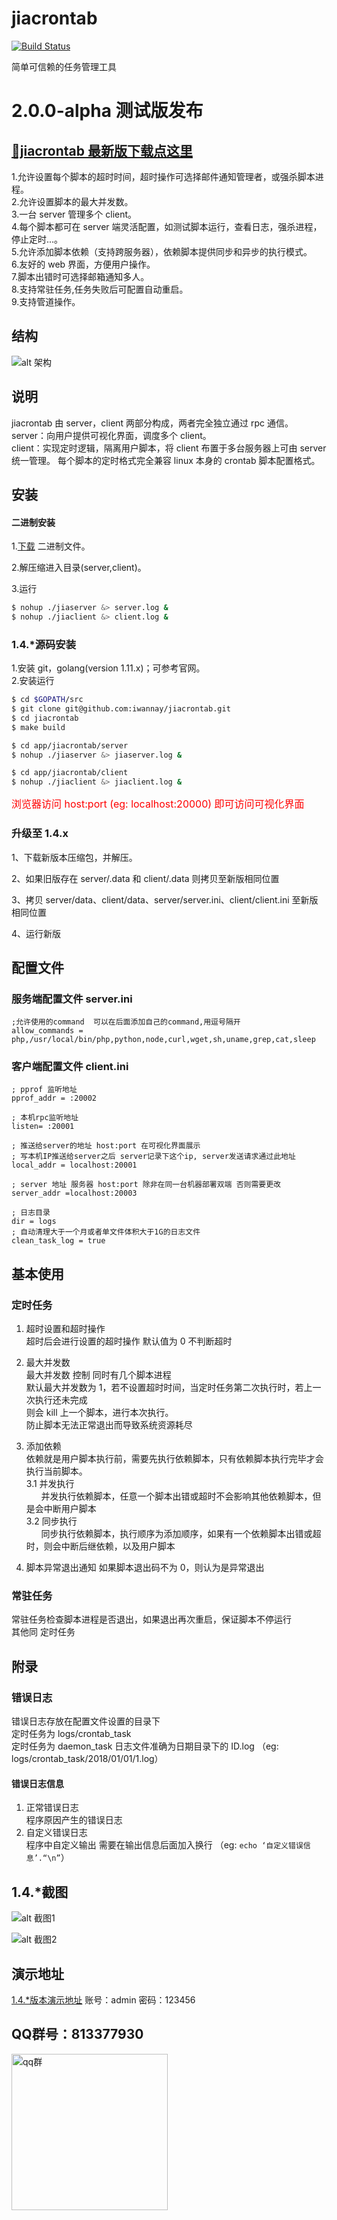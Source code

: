# jiacrontab

[![Build Status](https://travis-ci.org/iwannay/jiacrontab.svg?branch=dev)](https://travis-ci.org/iwannay/jiacrontab) 

简单可信赖的任务管理工具

# 2.0.0-alpha 测试版发布

## [🔴jiacrontab 最新版下载点这里 ](https://jiacrontab.iwannay.cn/download/)

1.允许设置每个脚本的超时时间，超时操作可选择邮件通知管理者，或强杀脚本进程。  
2.允许设置脚本的最大并发数。  
3.一台 server 管理多个 client。  
4.每个脚本都可在 server 端灵活配置，如测试脚本运行，查看日志，强杀进程，停止定时...。  
5.允许添加脚本依赖（支持跨服务器），依赖脚本提供同步和异步的执行模式。  
6.友好的 web 界面，方便用户操作。  
7.脚本出错时可选择邮箱通知多人。  
8.支持常驻任务,任务失败后可配置自动重启。  
9.支持管道操作。

## 结构

![alt 架构](https://raw.githubusercontent.com/iwannay/static_dir/master/jiacrontab_arch.PNG)

## 说明

jiacrontab 由 server，client 两部分构成，两者完全独立通过 rpc 通信。  
server：向用户提供可视化界面，调度多个 client。  
client：实现定时逻辑，隔离用户脚本，将 client 布置于多台服务器上可由 server 统一管理。
每个脚本的定时格式完全兼容 linux 本身的 crontab 脚本配置格式。

## 安装

#### 二进制安装

1.[下载](https://jiacrontab.iwannay.cn/download/) 二进制文件。

2.解压缩进入目录(server,client)。

3.运行

```sh
$ nohup ./jiaserver &> server.log &
$ nohup ./jiaclient &> client.log &
```

### 1.4.\*源码安装

1.安装 git，golang(version 1.11.x)；可参考官网。  
2.安装运行

```sh
$ cd $GOPATH/src
$ git clone git@github.com:iwannay/jiacrontab.git
$ cd jiacrontab
$ make build

$ cd app/jiacrontab/server
$ nohup ./jiaserver &> jiaserver.log &

$ cd app/jiacrontab/client
$ nohup ./jiaclient &> jiaclient.log &
```

<font color="red" size="3">浏览器访问 host:port (eg: localhost:20000) 即可访问可视化界面</font>

### 升级至 1.4.x

1、下载新版本压缩包，并解压。

2、如果旧版存在 server/.data 和 client/.data 则拷贝至新版相同位置

3、拷贝 server/data、client/data、server/server.ini、client/client.ini 至新版相同位置

4、运行新版

## 配置文件

### 服务端配置文件 server.ini

```
;允许使用的command  可以在后面添加自己的command,用逗号隔开
allow_commands = php,/usr/local/bin/php,python,node,curl,wget,sh,uname,grep,cat,sleep
```

### 客户端配置文件 client.ini

```
; pprof 监听地址
pprof_addr = :20002

; 本机rpc监听地址
listen= :20001

; 推送给server的地址 host:port 在可视化界面展示
; 写本机IP推送给server之后 server记录下这个ip, server发送请求通过此地址
local_addr = localhost:20001

; server 地址 服务器 host:port 除非在同一台机器部署双端 否则需要更改
server_addr =localhost:20003

; 日志目录
dir = logs
; 自动清理大于一个月或者单文件体积大于1G的日志文件
clean_task_log = true
```

## 基本使用

### 定时任务

1. 超时设置和超时操作  
   超时后会进行设置的超时操作 默认值为 0 不判断超时

2. 最大并发数  
   最大并发数 控制 同时有几个脚本进程  
   默认最大并发数为 1，若不设置超时时间，当定时任务第二次执行时，若上一次执行还未完成  
   则会 kill 上一个脚本，进行本次执行。  
   防止脚本无法正常退出而导致系统资源耗尽

3. 添加依赖  
   依赖就是用户脚本执行前，需要先执行依赖脚本，只有依赖脚本执行完毕才会执行当前脚本。  
   3.1 并发执行  
   &nbsp;&nbsp;&nbsp;&nbsp;&nbsp;&nbsp;并发执行依赖脚本，任意一个脚本出错或超时不会影响其他依赖脚本，但是会中断用户脚本  
   3.2 同步执行  
   &nbsp;&nbsp;&nbsp;&nbsp;&nbsp;&nbsp;同步执行依赖脚本，执行顺序为添加顺序，如果有一个依赖脚本出错或超时，则会中断后继依赖，以及用户脚本

4. 脚本异常退出通知
   如果脚本退出码不为 0，则认为是异常退出

### 常驻任务

常驻任务检查脚本进程是否退出，如果退出再次重启，保证脚本不停运行  
其他同 定时任务

## 附录

### 错误日志

错误日志存放在配置文件设置的目录下  
定时任务为 logs/crontab_task  
定时任务为 daemon_task
日志文件准确为日期目录下的 ID.log （eg: logs/crontab_task/2018/01/01/1.log）

#### 错误日志信息

1. 正常错误日志  
   程序原因产生的错误日志
2. 自定义错误日志  
   程序中自定义输出 需要在输出信息后面加入换行 （eg: `echo ‘自定义错误信息’.“\n”`）

## 1.4.\*截图

![alt 截图1](https://raw.githubusercontent.com/iwannay/static_dir/master/jiacrontab_preview_1.4.0_list.png)

![alt 截图2](https://raw.githubusercontent.com/iwannay/static_dir/master/jiacrontab_preview_1.4.0_edit.png)

## 演示地址

[1.4.\*版本演示地址](http://jiacrontab.iwannay.cn/) 账号：admin 密码：123456

## QQ群号：813377930
<img src="https://github.com/iwannay/jiacrontab/blob/dev/qq.png" width="250" alt="qq群"/>
